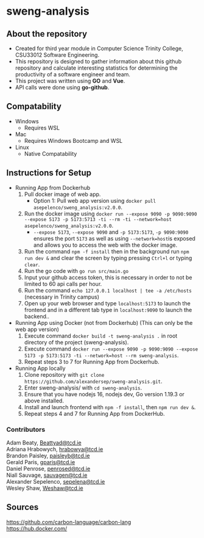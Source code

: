 # sweng-analysis

## About the repository 

* Created for third year module in Computer Science Trinity College, CSU33012 Software Engineering.
* This repository is designed to gather information about this github repository and calculate 
  interesting statistics for determining the productivity of a software engineer and team.
* This project was written using **GO** and **Vue**.
* API calls were done using **go-github**.

## Compatability

* Windows
    - Requires WSL
* Mac
    - Requires Windows Bootcamp and WSL
* Linux
    - Native Compatability

## Instructions for Setup

* Running App from Dockerhub
    1. Pull docker image of web app.
        * Option 1: Pull web app version using `docker pull asepelenco/sweng_analysis:v2.0.0`.
    2. Run the docker image using `docker run --expose 9090 -p 9090:9090 --expose 5173 -p 5173:5713 -ti --rm -ti --network=host asepelenco/sweng_analysis:v2.0.0`.
        * `--expose 5173`, `--expose 9090` and `-p 5173:5173`, `-p 9090:9090` ensures the port `5173` as well as using `--network=host`is exposed and allows you to access the web
          with the docker image.
    3. Run the command `npm -f install` then in the background run `npm run dev &` and clear the screen by typing pressing `Ctrl+l` or typing `clear`.
    4. Run the go code with `go run src/main.go`
    5. Input your github access token, this is necessary in order to not be limited to 60 api calls per hour.
    6. Run the command `echo 127.0.0.1 localhost | tee -a /etc/hosts` (necessary in Trinity campus)
    7. Open up your web browser and type `localhost:5173` to launch the frontend and in a different tab type in `localhost:9090` to launch the backend..
* Running App using Docker (not from Dockerhub) (This can only be the web app version)
    1. Execute command `docker build -t sweng-analysis .` in root directory of the project (sweng-analysis).
    2. Execute command `docker run --expose 9090 -p 9090:9090 --expose 5173 -p 5173:5173 -ti --network=host --rm sweng-analysis`.
    3. Repeat steps 3 to 7 for Running App from Dockerhub.
* Running App locally
    1. Clone repository with `git clone https://github.com/alexandersep/sweng-analysis.git`.
    2. Enter sweng-analysis/ with `cd sweng-analysis`.
    3. Ensure that you have nodejs 16, nodejs dev, Go version 1.19.3 or above installed.
    4. Install and launch frontend with `npm -f install`, then `npm run dev &`.
    6. Repeat steps 4 and 7 for Running App from DockerHub.

### Contributors

Adam Beaty, Beattyad@tcd.ie  
Adriana Hrabowych, hrabowya@tcd.ie   
Brandon Paisley, paisleyb@tcd.ie  
Gerald Paris, gparis@tcd.ie  
Daniel Penrose, penrosed@tcd.ie  
Niall Sauvage, sauvagen@tcd.ie    
Alexander Sepelenco, sepelena@tcd.ie  
Wesley Shaw, Weshaw@tcd.ie

## Sources

https://github.com/carbon-language/carbon-lang  
https://hub.docker.com/
